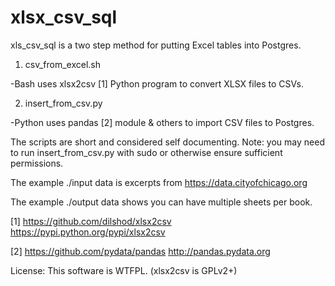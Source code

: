 xlsx_csv_sql
============

xls_csv_sql is a two step method for putting Excel tables into Postgres.

1. csv_from_excel.sh

 -Bash uses xlsx2csv [1] Python program to convert XLSX files to CSVs.

2. insert_from_csv.py

 -Python uses pandas [2] module & others to import CSV files to Postgres.
 
The scripts are short and considered self documenting. Note: you may need to run insert_from_csv.py with sudo or otherwise ensure sufficient permissions.

The example ./input data is excerpts from https://data.cityofchicago.org

The example ./output data shows you can have multiple sheets per book.

[1] https://github.com/dilshod/xlsx2csv  https://pypi.python.org/pypi/xlsx2csv

[2] https://github.com/pydata/pandas  http://pandas.pydata.org

License: This software is WTFPL. (xlsx2csv is GPLv2+)

